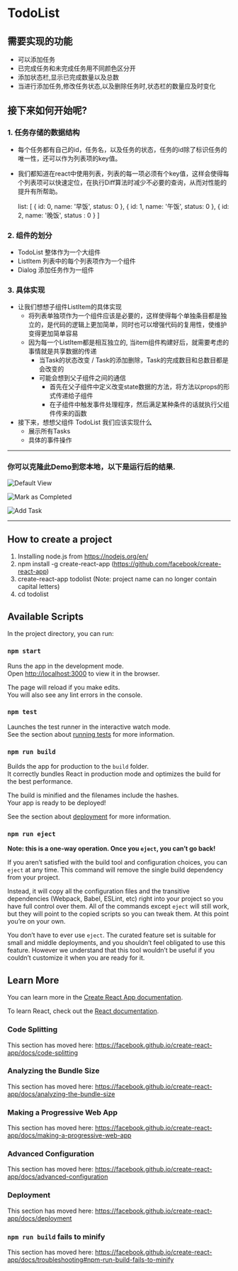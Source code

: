 # TodoList

## 需要实现的功能

  - 可以添加任务
  - 已完成任务和未完成任务用不同颜色区分开
  - 添加状态栏,显示已完成数量以及总数
  - 当进行添加任务,修改任务状态,以及删除任务时,状态栏的数量应及时变化

## 接下来如何开始呢?

### 1. 任务存储的数据结构

  - 每个任务都有自己的id，任务名，以及任务的状态，任务的id除了标识任务的唯一性，还可以作为列表项的key值。
  - 我们都知道在react中使用列表，列表的每一项必须有个key值，这样会使得每个列表项可以快速定位，在执行Diff算法时减少不必要的查询，从而对性能的提升有所帮助。

    list: [
      {
        id: 0,
        name: '早饭',
        status: 0
      }, {
        id: 1,
        name: '午饭',
        status: 0
      }, {
        id: 2,
        name: '晚饭',
        status : 0
      }
    ]

### 2. 组件的划分

  - TodoList 整体作为一个大组件
  - ListItem 列表中的每个列表项作为一个组件
  - Dialog 添加任务作为一组件

### 3. 具体实现

  - 让我们想想子组件ListItem的具体实现
    - 将列表单独项作为一个组件应该是必要的，这样使得每个单独条目都是独立的，是代码的逻辑上更加简单，同时也可以增强代码的复用性，使维护变得更加简单容易
    - 因为每一个ListItem都是相互独立的, 当item组件构建好后，就需要考虑的事情就是共享数据的传递
      - 当Task的状态改变 / Task的添加删除，Task的完成数目和总数目都是会改变的
      - 可能会想到父子组件之间的通信
        - 首先在父子组件中定义改变state数据的方法，将方法以props的形式传递给子组件
        - 在子组件中触发事件处理程序，然后满足某种条件的话就执行父组件传来的函数
  - 接下来，想想父组件 TodoList 我们应该实现什么
    - 展示所有Tasks
    - 具体的事件操作

---

### 你可以克隆此Demo到您本地，以下是运行后的结果.

![Default View](https://github.com/encoreshao/react-todolist/tree/master/public/images/001.png)

![Mark as Completed](https://github.com/encoreshao/react-todolist/tree/master/public/images/002.png)

![Add Task](https://github.com/encoreshao/react-todolist/tree/master/public/images/003.png)

---

## How to create a project

1. Installing node.js from https://nodejs.org/en/
2. npm install -g create-react-app (https://github.com/facebook/create-react-app)
3. create-react-app todolist (Note: project name can no longer contain capital letters)
4. cd todolist

## Available Scripts

In the project directory, you can run:

### `npm start`

Runs the app in the development mode.<br>
Open [http://localhost:3000](http://localhost:3000) to view it in the browser.

The page will reload if you make edits.<br>
You will also see any lint errors in the console.

### `npm test`

Launches the test runner in the interactive watch mode.<br>
See the section about [running tests](https://facebook.github.io/create-react-app/docs/running-tests) for more information.

### `npm run build`

Builds the app for production to the `build` folder.<br>
It correctly bundles React in production mode and optimizes the build for the best performance.

The build is minified and the filenames include the hashes.<br>
Your app is ready to be deployed!

See the section about [deployment](https://facebook.github.io/create-react-app/docs/deployment) for more information.

### `npm run eject`

**Note: this is a one-way operation. Once you `eject`, you can’t go back!**

If you aren’t satisfied with the build tool and configuration choices, you can `eject` at any time. This command will remove the single build dependency from your project.

Instead, it will copy all the configuration files and the transitive dependencies (Webpack, Babel, ESLint, etc) right into your project so you have full control over them. All of the commands except `eject` will still work, but they will point to the copied scripts so you can tweak them. At this point you’re on your own.

You don’t have to ever use `eject`. The curated feature set is suitable for small and middle deployments, and you shouldn’t feel obligated to use this feature. However we understand that this tool wouldn’t be useful if you couldn’t customize it when you are ready for it.

## Learn More

You can learn more in the [Create React App documentation](https://facebook.github.io/create-react-app/docs/getting-started).

To learn React, check out the [React documentation](https://reactjs.org/).

### Code Splitting

This section has moved here: https://facebook.github.io/create-react-app/docs/code-splitting

### Analyzing the Bundle Size

This section has moved here: https://facebook.github.io/create-react-app/docs/analyzing-the-bundle-size

### Making a Progressive Web App

This section has moved here: https://facebook.github.io/create-react-app/docs/making-a-progressive-web-app

### Advanced Configuration

This section has moved here: https://facebook.github.io/create-react-app/docs/advanced-configuration

### Deployment

This section has moved here: https://facebook.github.io/create-react-app/docs/deployment

### `npm run build` fails to minify

This section has moved here: https://facebook.github.io/create-react-app/docs/troubleshooting#npm-run-build-fails-to-minify
